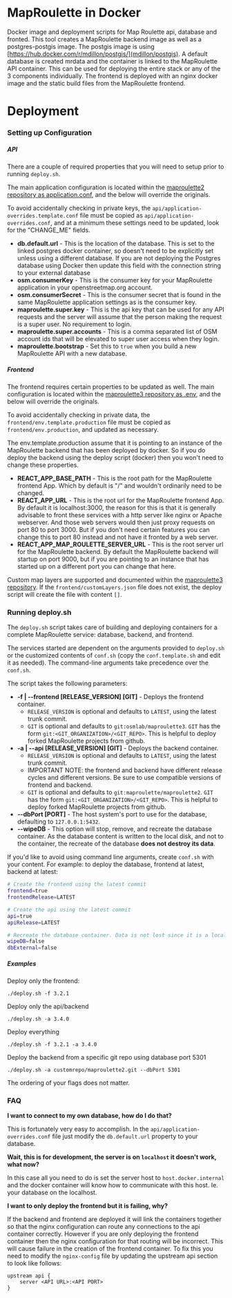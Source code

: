 # MapRoulette in Docker
Docker image and deployment scripts for Map Roulette api, database and fronted. This tool creates a MapRoulette backend image as well as a postgres-postgis image. The postgis image is using [https://hub.docker.com/r/mdillon/postgis/](mdillon/postgis). A default database is created mrdata and the container is linked to the MapRoulette API container. This can be used for deploying the entire stack or any of the 3 components individually. The frontend is deployed with an nginx docker image and the static build files from the MapRoulette frontend.

# Deployment

### Setting up Configuration

##### API
There are a couple of required properties that you will need to setup prior to running `deploy.sh`.

The main application configuration is located within the [maproulette2 repository as application.conf](https://github.com/maproulette/maproulette2/blob/dev/conf/application.conf), and the below will override the originals.

To avoid accidentally checking in private keys, the `api/application-overrides.template.conf` file must be copied as `api/application-overrides.conf`, and at a minimum these settings need to be updated, look for the "CHANGE_ME" fields.

* **db.default.url** - This is the location of the database. This is set to the linked postgres docker container, so doesn't need to be explicitly set unless using a different database. If you are not deploying the Postgres database using Docker then update this field with the connection string to your external database
* **osm.consumerKey** - This is the consumer key for your MapRoulette application in your openstreetmap.org account.
* **osm.consumerSecret** - This is the consumer secret that is found in the same MapRoulette application settings as is the consumer key.
* **maproulette.super.key** - This is the api key that can be used for any API requests and the server will assume that the person making the request is a super user. No requirement to login.
* **maproulette.super.accounts** - This is a comma separated list of OSM account ids that will be elevated to super user access when they login.
* **maproulette.bootstrap** - Set this to `true` when you build a new MapRoulette API with a new database.

##### Frontend
The frontend requires certain properties to be updated as well. The main configuration is located within the [maproulette3 repository as .env](https://github.com/osmlab/maproulette3/blob/main/.env), and the below will override the originals.

To avoid accidentally checking in private data, the `frontend/env.template.production` file must be copied as `frontend/env.production`, and updated as necessary.

The env.template.production assume that it is pointing to an instance of the MapRoulette backend that has been deployed by docker. So if you do deploy the backend using the deploy script (docker) then you won't need to change these properties.

* **REACT_APP_BASE_PATH** - This is the root path for the MapRoulette frontend App. Which by default is "/" and wouldn't ordinarily need to be changed.
* **REACT_APP_URL** - This is the root url for the MapRoulette frontend App. By default it is localhost:3000, the reason for this is that it is generally advisable to front these services with a http server like nginx or Apache webserver. And those web servers would then just proxy requests on port 80 to port 3000. But if you don't need certain features you can change this to port 80 instead and not have it fronted by a web server.
* **REACT_APP_MAP_ROULETTE_SERVER_URL** - This is the root server url for the MapRoulette backend. By default the MapRoulette backend will startup on port 9000, but if you are pointing to an instance that has started up on a different port you can change that here.

Custom map layers are supported and documented within the [maproulette3 repository](https://github.com/osmlab/maproulette3#adding-additional-and-custom-map-layers).
If the `frontend/customLayers.json` file does not exist, the deploy script will create the file with content `[]`.

### Running deploy.sh

The `deploy.sh` script takes care of building and deploying containers for a complete MapRoulette service: database, backend, and frontend.

The services started are dependent on the arguments provided to `deploy.sh` or the customized contents of `conf.sh` (copy the `conf.template.sh` and edit it as needed). The command-line arguments take precedence over the `conf.sh`.

The script takes the following parameters:

* **-f | --frontend [RELEASE_VERSION] [GIT]** - Deploys the frontend container.
  * `RELEASE_VERSION` is optional and defaults to `LATEST`, using the latest trunk commit.
  * `GIT` is optional and defaults to `git:osmlab/maproulette3`. `GIT` has the form `git:<GIT_ORGANIZATION>/<GIT_REPO>`. This is helpful to deploy forked MapRoulette projects from github.
* **-a | --api [RELEASE_VERSION] [GIT]** - Deploys the backend container.
  * `RELEASE_VERSION` is optional and defaults to `LATEST`, using the latest trunk commit.
  * IMPORTANT NOTE: the frontend and backend have different release cycles and different versions. Be sure to use compatible versions of frontend and backend.
  * `GIT` is optional and defaults to `git:maproulette/maproulette2`. `GIT` has the form `git:<GIT_ORGANIZATION>/<GIT_REPO>`. This is helpful to deploy forked MapRoulette projects from github.
* **--dbPort [PORT]** - The host system's port to use for the database, defaulting to `127.0.0.1:5432`.
* **--wipeDB** - This option will stop, remove, and recreate the database container. As the database content is written to the local disk, and not to the container, the recreate of the database **does not destroy its data**.

If you'd like to avoid using command line arguments, create `conf.sh` with your content.
For example: to deploy the database, frontend at latest, backend at latest:

```sh
# Create the frontend using the latest commit
frontend=true
frontendRelease=LATEST

# Create the api using the latest commit
api=true
apiRelease=LATEST

# Recreate the database container. Data is not lost since it is a local volume mount.
wipeDB=false
dbExternal=false
```

##### Examples

Deploy only the frontend:

`./deploy.sh -f 3.2.1`

Deploy only the api/backend

`./deploy.sh -a 3.4.0`

Deploy everything

`./deploy.sh -f 3.2.1 -a 3.4.0`

Deploy the backend from a specific git repo using database port 5301

`./deploy.sh -a customrepo/maproulette2.git --dbPort 5301`

The ordering of your flags does not matter.

### FAQ

**I want to connect to my own database, how do I do that?**

This is fortunately very easy to accomplish. In the `api/application-overrides.conf` file just modify the `db.default.url` property to your database.

**Wait, this is for development, the server is on `localhost` it doesn't work, what now?**

In this case all you need to do is set the server host to `host.docker.internal` and the docker container will know how to communicate with this host. Ie. your database on the localhost.

**I want to only deploy the frontend but it is failing, why?**

If the backend and frontend are deployed it will link the containers together so that the nginx configuration can route any connections to the api container correctly. However if you are only deploying the frontend container then the nginx configuration for that routing will be incorrect. This will cause failure in the creation of the frontend container. To fix this you need to modify the `nginx-config` file by updating the upstream api section to look like follows:
```
upstream api {
    server <API URL>:<API PORT>
}
```
